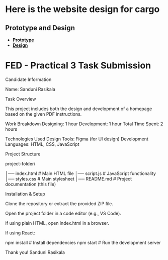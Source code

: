 # Here is the website design for cargo 

## Prototype and Design

- **[Prototype](https://www.figma.com/proto/h4tO357vovgstRjR38qIIT/Practical-Task---Front-end-Developer-%2F-UI-UX?node-id=1-3&t=68qURcPOSN2rVwNy-0&scaling=scale-down-width&content-scaling=fixed&page-id=0%3A1)**
- **[Design](https://www.figma.com/design/h4tO357vovgstRjR38qIIT/Practical-Task---Front-end-Developer-%2F-UI-UX?node-id=1-3&t=Ii2xfFnL5Yxc7ooa-1)**


 # FED - Practical 3 Task Submission

Candidate Information

Name: Sanduni Rasikala

Task Overview

This project includes both the design and development of a homepage based on the given PDF instructions.

Work Breakdown
Designing: 1 hour
Development: 1 hour
Total Time Spent: 2 hours


Technologies Used
Design Tools: Figma (for UI design)
Development Languages: HTML, CSS, JavaScript



Project Structure

project-folder/

│── index.html        # Main HTML file 
│── script.js         # JavaScript functionality
│── styles.css        # Main stylesheet
│── README.md         # Project documentation (this file)

Installation & Setup

Clone the repository or extract the provided ZIP file.

Open the project folder in a code editor (e.g., VS Code).

If using plain HTML, open index.html in a browser.

If using React:

npm install   # Install dependencies
npm start     # Run the development server


Thank you!
Sanduni Rasikala
